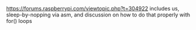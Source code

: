 https://forums.raspberrypi.com/viewtopic.php?t=304922
includes us, sleep-by-nopping via asm, and discussion on how to do that properly with for() loops